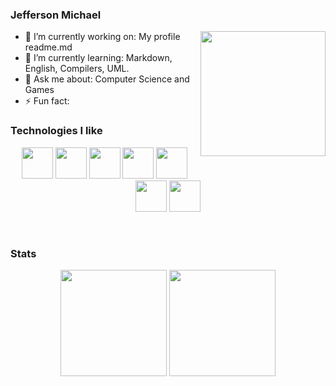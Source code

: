 
### Jefferson Michael
<p>
<img align="right" width="200" src="https://spotify-github-profile.vercel.app/api/view?uid=jeffersonjpr&cover_image=true">


- 🔭 I’m currently working on: My profile readme.md
- 🌱 I’m currently learning: Markdown, English, Compilers, UML.
- 💬 Ask me about: Computer Science and Games
- ⚡ Fun fact:
</p>

### Technologies I like
<p align="center">
<img src="https://www.archlinux.org/logos/archlinux-icon-crystal-64.svg" width="50px" height="50px"/>
<img src="https://devicon.dev/devicon.git/icons/java/java-original.svg" width="50px" height="50px"/>
<img src="https://devicon.dev/devicon.git/icons/c/c-original.svg" width="50px" height="50px"/>
<img src="https://devicon.dev/devicon.git/icons/python/python-original.svg" width="50px" height="50px"/>
<img src="https://devicon.dev/devicon.git/icons/cplusplus/cplusplus-original.svg" width="50px" height="50px"/>
<img src="https://devicon.dev/devicon.git/icons/atom/atom-original.svg" width="50px" height="50px"/>
<img src="https://devicon.dev/devicon.git/icons/github/github-original.svg" width="50px" height="50px"/>

</p>
<br>

### Stats

<p align="center">
<img src="https://github-readme-stats.vercel.app/api/top-langs/?username=jeffersonjpr&layout=compact&langs_count=8&theme=chartreuse-dark" height="170px"/>
<img src="https://github-readme-stats.vercel.app/api?username=jeffersonjpr&theme=chartreuse-dark" height="170px"/>
</p>

[jeffersonjpr]: https://github.com/jeffersonjpr


<!--
**jeffersonjpr/jeffersonjpr** is a ✨ _special_ ✨ repository because its `README.md` (this file) appears on your GitHub profile.

Here are some ideas to get you started:

- 🔭 I’m currently working on ...
- 🌱 I’m currently learning ...
- 👯 I’m looking to collaborate on ...
- 🤔 I’m looking for help with ...
- 💬 Ask me about ...
- 📫 How to reach me: ...
- 😄 Pronouns: ...
- ⚡ Fun fact: ...

<p align="center">
    <img src="https://spotify-github-profile.vercel.app/api/view?uid=jeffersonjpr&cover_image=true"/>
</p>

wakatime
-->
